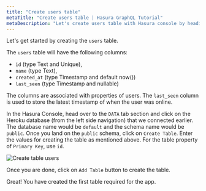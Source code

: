```yaml
---
title: "Create users table"
metaTitle: "Create users table | Hasura GraphQL Tutorial"
metaDescription: "Let's create users table with Hasura console by heading to Data tab and clicking on Create table"
---
```


Let's get started by creating the `users` table.

The `users` table will have the following columns:

- `id` (type Text and Unique),
- `name` (type Text),
- `created_at` (type Timestamp and default now())
- `last_seen` (type Timestamp and nullable)

The columns are associated with properties of users. The `last_seen` column is used to store the latest timestamp of when the user was online.

In the Hasura Console, head over to the `DATA` tab section and click on the Heroku database (from the left side navigation) that we connected earlier. The database name would be `default` and the schema name would be `public`. Once you land on the `public` schema, click on `Create Table`. Enter the values for creating the table as mentioned above. For the table property of `Primary Key`, use `id`.

![Create table users](https://graphql-engine-cdn.hasura.io/learn-hasura/assets/graphql-hasura/create-table-users.png)

Once you are done, click on `Add Table` button to create the table.

Great! You have created the first table required for the app.
